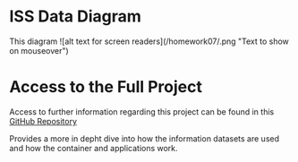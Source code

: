 <h1> ISS Data Diagram </h1> 
This diagram ![alt text for screen readers](/homework07/.png "Text to show on mouseover")


<h1> Access to the Full Project </h1>
Access to further information regarding this project can be found in this <a href="https://github.com/Jal7434/ISS-Positional-Data-Analysis">GitHub Repository</a>

Provides a more in depht dive into how the information datasets are used and how the container and applications work.
